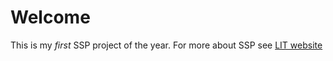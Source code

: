 # Welcome 

This is my *first* SSP project of the year. For more about SSP see [LIT website](www.lit.ie)